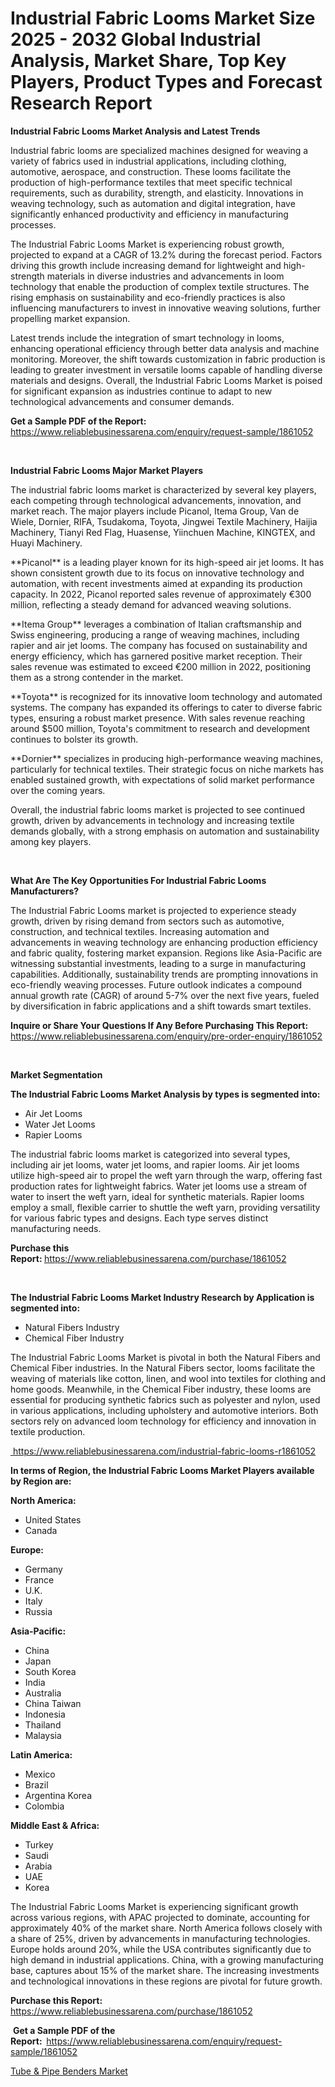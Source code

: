 <p><h1>Industrial Fabric Looms Market Size 2025 - 2032 Global Industrial Analysis, Market Share, Top Key Players, Product Types and Forecast Research Report</h1></p><p><strong>Industrial Fabric Looms Market Analysis and Latest Trends</strong></p>
<p><p>Industrial fabric looms are specialized machines designed for weaving a variety of fabrics used in industrial applications, including clothing, automotive, aerospace, and construction. These looms facilitate the production of high-performance textiles that meet specific technical requirements, such as durability, strength, and elasticity. Innovations in weaving technology, such as automation and digital integration, have significantly enhanced productivity and efficiency in manufacturing processes.</p><p>The Industrial Fabric Looms Market is experiencing robust growth, projected to expand at a CAGR of 13.2% during the forecast period. Factors driving this growth include increasing demand for lightweight and high-strength materials in diverse industries and advancements in loom technology that enable the production of complex textile structures. The rising emphasis on sustainability and eco-friendly practices is also influencing manufacturers to invest in innovative weaving solutions, further propelling market expansion.</p><p>Latest trends include the integration of smart technology in looms, enhancing operational efficiency through better data analysis and machine monitoring. Moreover, the shift towards customization in fabric production is leading to greater investment in versatile looms capable of handling diverse materials and designs. Overall, the Industrial Fabric Looms Market is poised for significant expansion as industries continue to adapt to new technological advancements and consumer demands.</p></p>
<p><strong>Get a Sample PDF of the Report:&nbsp;</strong> <a href="https://www.reliablebusinessarena.com/enquiry/request-sample/1861052?utm_campaign=2383&utm_medium=2&utm_source=Github&utm_content=ia&utm_term=28022025&utm_id=industrial-fabric-looms">https://www.reliablebusinessarena.com/enquiry/request-sample/1861052</a></p>
<p>&nbsp;</p>
<p><strong>Industrial Fabric Looms Major Market Players</strong></p>
<p><p>The industrial fabric looms market is characterized by several key players, each competing through technological advancements, innovation, and market reach. The major players include Picanol, Itema Group, Van de Wiele, Dornier, RIFA, Tsudakoma, Toyota, Jingwei Textile Machinery, Haijia Machinery, Tianyi Red Flag, Huasense, Yiinchuen Machine, KINGTEX, and Huayi Machinery.</p><p>**Picanol** is a leading player known for its high-speed air jet looms. It has shown consistent growth due to its focus on innovative technology and automation, with recent investments aimed at expanding its production capacity. In 2022, Picanol reported sales revenue of approximately €300 million, reflecting a steady demand for advanced weaving solutions.</p><p>**Itema Group** leverages a combination of Italian craftsmanship and Swiss engineering, producing a range of weaving machines, including rapier and air jet looms. The company has focused on sustainability and energy efficiency, which has garnered positive market reception. Their sales revenue was estimated to exceed €200 million in 2022, positioning them as a strong contender in the market.</p><p>**Toyota** is recognized for its innovative loom technology and automated systems. The company has expanded its offerings to cater to diverse fabric types, ensuring a robust market presence. With sales revenue reaching around $500 million, Toyota's commitment to research and development continues to bolster its growth.</p><p>**Dornier** specializes in producing high-performance weaving machines, particularly for technical textiles. Their strategic focus on niche markets has enabled sustained growth, with expectations of solid market performance over the coming years.</p><p>Overall, the industrial fabric looms market is projected to see continued growth, driven by advancements in technology and increasing textile demands globally, with a strong emphasis on automation and sustainability among key players.</p></p>
<p>&nbsp;</p>
<p><strong>What Are The Key Opportunities For Industrial Fabric Looms Manufacturers?</strong></p>
<p><p>The Industrial Fabric Looms market is projected to experience steady growth, driven by rising demand from sectors such as automotive, construction, and technical textiles. Increasing automation and advancements in weaving technology are enhancing production efficiency and fabric quality, fostering market expansion. Regions like Asia-Pacific are witnessing substantial investments, leading to a surge in manufacturing capabilities. Additionally, sustainability trends are prompting innovations in eco-friendly weaving processes. Future outlook indicates a compound annual growth rate (CAGR) of around 5-7% over the next five years, fueled by diversification in fabric applications and a shift towards smart textiles.</p></p>
<p><strong>Inquire or Share Your Questions If Any Before Purchasing This Report:</strong> <a href="https://www.reliablebusinessarena.com/enquiry/pre-order-enquiry/1861052?utm_campaign=2383&utm_medium=2&utm_source=Github&utm_content=ia&utm_term=28022025&utm_id=industrial-fabric-looms">https://www.reliablebusinessarena.com/enquiry/pre-order-enquiry/1861052</a></p>
<p>&nbsp;</p>
<p><strong>Market Segmentation</strong></p>
<p><strong>The Industrial Fabric Looms Market Analysis by types is segmented into:</strong></p>
<p><ul><li>Air Jet Looms</li><li>Water Jet Looms</li><li>Rapier Looms</li></ul></p>
<p><p>The industrial fabric looms market is categorized into several types, including air jet looms, water jet looms, and rapier looms. Air jet looms utilize high-speed air to propel the weft yarn through the warp, offering fast production rates for lightweight fabrics. Water jet looms use a stream of water to insert the weft yarn, ideal for synthetic materials. Rapier looms employ a small, flexible carrier to shuttle the weft yarn, providing versatility for various fabric types and designs. Each type serves distinct manufacturing needs.</p></p>
<p><strong>Purchase this Report:&nbsp;</strong><a href="https://www.reliablebusinessarena.com/purchase/1861052?utm_campaign=2383&utm_medium=2&utm_source=Github&utm_content=ia&utm_term=28022025&utm_id=industrial-fabric-looms">https://www.reliablebusinessarena.com/purchase/1861052</a></p>
<p>&nbsp;</p>
<p><strong>The Industrial Fabric Looms Market Industry Research by Application is segmented into:</strong></p>
<p><ul><li>Natural Fibers Industry</li><li>Chemical Fiber Industry</li></ul></p>
<p><p>The Industrial Fabric Looms Market is pivotal in both the Natural Fibers and Chemical Fiber industries. In the Natural Fibers sector, looms facilitate the weaving of materials like cotton, linen, and wool into textiles for clothing and home goods. Meanwhile, in the Chemical Fiber industry, these looms are essential for producing synthetic fabrics such as polyester and nylon, used in various applications, including upholstery and automotive interiors. Both sectors rely on advanced loom technology for efficiency and innovation in textile production.</p></p>
<p><a href="https://www.reliablebusinessarena.com/industrial-fabric-looms-r1861052?utm_campaign=2383&utm_medium=2&utm_source=Github&utm_content=ia&utm_term=28022025&utm_id=industrial-fabric-looms">&nbsp;https://www.reliablebusinessarena.com/industrial-fabric-looms-r1861052</a></p>
<p><strong>In terms of Region, the Industrial Fabric Looms Market Players available by Region are:</strong></p>
<p>
    <p> <strong> North America: </strong>
        <ul>
            <li>United States</li>
            <li>Canada</li>
        </ul>
        </p> 
    <p> <strong> Europe: </strong>
        <ul>
            <li>Germany</li>
            <li>France</li>
            <li>U.K.</li>
            <li>Italy</li>
            <li>Russia</li>
        </ul>
        </p> 
    <p> <strong> Asia-Pacific: </strong>
        <ul>
            <li>China</li>
            <li>Japan</li>
            <li>South Korea</li>
            <li>India</li>
            <li>Australia</li>
            <li>China Taiwan</li>
            <li>Indonesia</li>
            <li>Thailand</li>
            <li>Malaysia</li>
        </ul>
        </p> 
    <p> <strong> Latin America: </strong>
        <ul>
            <li>Mexico</li>
            <li>Brazil</li>
            <li>Argentina Korea</li>
            <li>Colombia</li>
        </ul>
        </p> 
    <p> <strong> Middle East & Africa: </strong>
        <ul>
            <li>Turkey</li>
            <li>Saudi</li>
            <li>Arabia</li>
            <li>UAE</li>
            <li>Korea</li>
        </ul>
    </p>
    </p>
<p><p>The Industrial Fabric Looms Market is experiencing significant growth across various regions, with APAC projected to dominate, accounting for approximately 40% of the market share. North America follows closely with a share of 25%, driven by advancements in manufacturing technologies. Europe holds around 20%, while the USA contributes significantly due to high demand in industrial applications. China, with a growing manufacturing base, captures about 15% of the market share. The increasing investments and technological innovations in these regions are pivotal for future growth.</p></p>
<p><strong>Purchase this Report: </strong><a href="https://www.reliablebusinessarena.com/purchase/1861052?utm_campaign=2383&utm_medium=2&utm_source=Github&utm_content=ia&utm_term=28022025&utm_id=industrial-fabric-looms">https://www.reliablebusinessarena.com/purchase/1861052</a></p>
<p>&nbsp;<strong>Get a Sample PDF of the Report:&nbsp;&nbsp;</strong><a href="https://www.reliablebusinessarena.com/enquiry/request-sample/1861052?utm_campaign=2383&utm_medium=2&utm_source=Github&utm_content=ia&utm_term=28022025&utm_id=industrial-fabric-looms">https://www.reliablebusinessarena.com/enquiry/request-sample/1861052</a></p>
<p><strong></strong></p>
<p><p><a href="https://github.com/lemiranajd/Market-Research-Report-List-1/blob/main/tube-pipe-benders-market.md?utm_campaign=2383&utm_medium=2&utm_source=Github&utm_content=ia&utm_term=28022025&utm_id=industrial-fabric-looms">Tube & Pipe Benders Market</a></p></p>